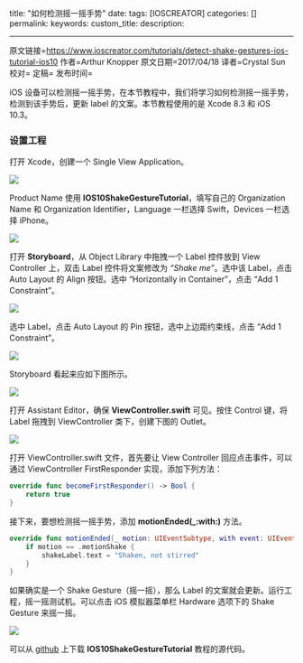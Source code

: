 title: "如何检测摇一摇手势"
date: 
tags: [IOSCREATOR]
categories: []
permalink: 
keywords: 
custom_title: 
description: 

---
原文链接=https://www.ioscreator.com/tutorials/detect-shake-gestures-ios-tutorial-ios10
作者=Arthur Knopper
原文日期=2017/04/18
译者=Crystal Sun
校对=
定稿=
发布时间=

<!--此处开始正文-->

iOS 设备可以检测摇一摇手势，在本节教程中，我们将学习如何检测摇一摇手势，检测到该手势后，更新 label 的文案。本节教程使用的是 Xcode 8.3 和 iOS 10.3。

### 设置工程

打开 Xcode，创建一个 Single View Application。

![](https://static1.squarespace.com/static/52428a0ae4b0c4a5c2a2cede/t/58ff88928419c2b2a27d0754/1493141675229/single-view-xcode-template?format=1500w)

Product Name 使用 **IOS10ShakeGestureTutorial**，填写自己的 Organization Name 和 Organization Identifier，Language 一栏选择 Swift，Devices 一栏选择 iPhone。

![](https://static1.squarespace.com/static/52428a0ae4b0c4a5c2a2cede/t/58f52d5a86e6c05ecb274592/1492462962478/shake-gesture-project?format=1500w)

打开 **Storyboard**，从 Object Library 中拖拽一个 Label 控件放到 View Controller 上，双击 Label 控件将文案修改为 *“Shake me”*。选中该 Label，点击 Auto Layout 的 Align 按钮。选中 “Horizontally in Container”，点击 “Add 1 Constraint”。

![](https://static1.squarespace.com/static/52428a0ae4b0c4a5c2a2cede/t/58f52e1e8419c215a1514cc4/1492463192365/auto-layout-horizontally-in-container?format=750w)

选中 Label，点击 Auto Layout 的 Pin 按钮，选中上边距约束线，点击 “Add 1 Constraint”。

![](https://static1.squarespace.com/static/52428a0ae4b0c4a5c2a2cede/t/58f52ef0e58c62578c514aef/1492463458639/auto-layout-pin-to-top?format=750w)

Storyboard 看起来应如下图所示。

![](https://static1.squarespace.com/static/52428a0ae4b0c4a5c2a2cede/t/58f5b9cc9de4bb2a1d108012/1492498913076/shake-gesture-storyboard?format=1000w)

打开 Assistant Editor，确保 **ViewController.swift** 可见。按住 Control 键，将 Label 拖拽到 ViewController 类下，创建下图的 Outlet。

![](https://static1.squarespace.com/static/52428a0ae4b0c4a5c2a2cede/t/58f5b9fb9de4bb2a1d108134/1492498955592/shake-label-outlet?format=750w)

打开 ViewController.swift 文件，首先要让 View Controller 回应点击事件，可以通过 ViewController FirstResponder 实现，添加下列方法：

```swift
override func becomeFirstResponder() -> Bool {
    return true
}
```

接下来，要想检测摇一摇手势，添加 **motionEnded(_:with:)** 方法。

```swift
override func motionEnded(_ motion: UIEventSubtype, with event: UIEvent?) {
    if motion == .motionShake {
        shakeLabel.text = "Shaken, not stirred"
    }
}
```

如果确实是一个 Shake Gesture（摇一摇），那么 Label 的文案就会更新。运行工程，摇一摇测试机。可以点击 iOS 模拟器菜单栏 Hardware 选项下的 Shake Gesture 来摇一摇。

![](https://static1.squarespace.com/static/52428a0ae4b0c4a5c2a2cede/t/58f5bae9d1758e82948d91eb/1492499213334/shake-gesture-simulator?format=750w)



可以从 [github](https://github.com/ioscreator/ioscreator) 上下载 **IOS10ShakeGestureTutorial** 教程的源代码。